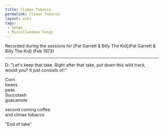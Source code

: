 ```yaml
---
title: Climax Tobacco
permalink: Climax Tobacco
layout: wiki
tags:
 - Songs
 - Miscellaneous Songs
---
```


Recorded during the sessions for [Pat Garrett &amp; Billy The
Kid](Pat Garrett &amp; Billy The Kid) (Feb 1973)

* * * * *

D: "Let's keep that take. Right after that take, put down this wild
track, would you? It just consists of:"

Corn  
beans  
peas  
Succotash  
guacamole  
  
second coming coffee  
and climax tobacco

"End of take"
